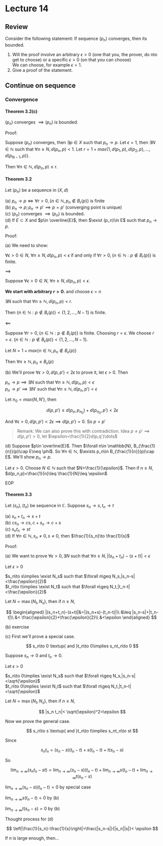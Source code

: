 # Lecture 14

## Review

Consider the following statement: If sequence $(p_n)$ converges, then its bounded.

1. Will the proof involve an arbitrary $\epsilon>0$ (one that you, the prover, do nto get to choose) or a specific $\epsilon>0$ (on that you can choose)  
    We can choose, for example $\epsilon=1$.
2. Give a proof of the statement.

## Continue on sequence

### Convergence

#### Theorem 3.2(c)

$(p_n)$ converges $\implies(p_n)$ is bounded.

Proof:

Suppose $(p_n)$ converges, then $\exists p\in X$ such that $p_n\to p$. Let $\epsilon=1$, then $\exists N\in \mathbb{N}$ such that $\forall n\geq N,d(p_n,p)<1$. Let $r=1+max\{1,d(p_1,p),d(p_2,p),\dots,d(p_{N-1},p)\}$.

Then $\forall n\in \mathbb{N}, d(p_n,p)\leq r$.

#### Theorem 3.2

Let $(p_n)$ be a sequence in $(X,d)$

(a) $p_n\to p\iff \forall r>0,\{n\in \mathbb{N},p_n\notin B_r(p)\}$ is finite  
(b) $p_n\to p; p_n\to p'\implies p=p'$ (converging point is unique)  
(c) $(p_n)$ converges $\implies(p_n)$ is bounded.  
(d) If $E\subset X$ and $p\in \overline{E}$, then $\exist (p_n)\in E$ such that $p_n\to p$.

Proof:

(a) We need to show:

$\forall \epsilon>0 \in N$, $\forall n\geq N,d(p_n,p)<\epsilon$ if and only if $\forall r>0, \{n\in \mathbb{N}:p\notin B_r(p)\}$ is finite.

$\implies$

Suppose $\forall \epsilon>0 \in N$, $\forall n\geq N,d(p_n,p)<\epsilon$.

**We start with arbitrary $r>0$.** and choose $\epsilon=n$

$\exists N$ such that $\forall n\geq \mathbb{N},d(p_n,p)<r$.

Then $\{n\in \mathbb{N}:p\notin B_r(p)\}<\{1,2,\dots,N-1\}$ is finite.

$\impliedby$

Suppose $\forall r>0, \{n\in \mathbb{N}:p\notin B_r(p)\}$ is finite. Choosing $r=\epsilon$. We choose $r=\epsilon$. $\{n\in \mathbb{N}:p\notin B_\epsilon(p)\}<\{1,2,\dots,N-1\}$.

Let $N=1+max\{n\in \mathbb{N},p_n\notin B_\epsilon(p)\}$

Then $\forall n\geq \mathbb{N},p_n\leq  B_\epsilon(p)$

(b) We'll prove $\forall \epsilon>0,d(p,p')<2\epsilon$ to prove it, let $\epsilon >0$. Then

$p_n\to p\implies \exists N$ such that $\forall n\geq \mathbb{N},d(p_n,p)<\epsilon$  
$p_n\to p'\implies \exists N'$ such that $\forall n\geq \mathbb{N},d(p_n,p')<\epsilon$

Let $n_0=max\{N,N'\}$, then

$$
d(p,p')\leq d(p_n,p_{n_0})+d(p_{n_0},p')<2\epsilon
$$

And $\forall \epsilon>0,d(p,p')<2\epsilon\implies d(p,p')=0$. So $p=p'$

> Remark: We can also prove this with contradiction. Idea $p\neq p'\implies d(p,p')>0$, let $\epsilon=\frac{1}{2}d(p,q')\dots$

(d) Suppose $p\in \overline{E}$. Then $\forall  n\in \mathbb{N}, B_{\frac{1}{n}}(p)\cap E\neq \phi$. So $\forall n\in \mathbb{N}$, $\exists p_n\in B_{\frac{1}{n}}(p)\cap E$. We'll show $p_n\to p$.

Let $\epsilon>0$. Choose $N\in \mathbb{N}$ such that $N>\frac{1}{\epsilon}$. Then if $n\geq N$, $d(p_n,p)<\frac{1}{n}\leq \frac{1}{N}\leq \epsilon$

EOP

#### Theorem 3.3

Let $(s_n), (t_n)$ be sequence in $\mathbb{C}$. Suppose $s_n\to s,t_n\to t$

(a) $s_n+t_n\to s+t$  
(b) $cs_n\to cs,c+s_n\to c+s$  
(c) $s_nt_n\to st$  
(d) If $\forall n\in \mathbb{N},s_n\neq 0,s\neq 0$, then $\frac{1}{s_n}\to \frac{1}{s}$

Proof:

(a) We want to prove $\forall \epsilon>0, \exists N$ such that $\forall n\geq N, |(s_n+t_n)-(s+t)|<\epsilon$

Let $\epsilon >0$

$s_n\to s\implies \exist N_s$ such that $\forall n\geq N_s,|s_n-s|<\frac{\epsilon}{2}$  
$t_n\to t\implies \exist N_t$ such that $\forall n\geq N_t,|t_n-t|<\frac{\epsilon}{2}$

Let $N=\max\{N_t,N_s\}$, then if $n\geq N$,

$$
\begin{aligned}
|(s_n+t_n)-(s+t)|&=|(s_n+s)-(t_n-t)|\\
&\leq |s_n-s|+|t_n-t|\\
&< \frac{\epsilon}{2}+\frac{\epsilon}{2}\\
&<\epsilon
\end{aligned}
$$

(b) exercise  

(c) First we'll prove a special case.

$$
s_n\to 0 \textup{ and }t_n\to 0\implies s_nt_n\to 0
$$

Suppose $s_n\to 0$ and $t_n\to 0$.

Let $\epsilon >0$

$s_n\to 0\implies \exist N_s$ such that $\forall n\geq N_s,|s_n-s|<\sqrt{\epsilon}$  
$t_n\to 0\implies \exist N_t$ such that $\forall n\geq N_t,|t_n-t|<\sqrt{\epsilon}$

Let $N=\max\{N_t,N_s\}$, then if $n\geq N$,

$$
|s_n t_n|< \sqrt{\epsilon}^2=\epsilon
$$

Now we prove the general case.

$$
s_n\to s \textup{ and }t_n\to t\implies s_nt_n\to st
$$

Since

$$
s_n t_n=(s_n-s)(t_n-t)+s(t_n-t)+t(s_n-s)
$$

So

$$
\lim_{n\to \infty}(s_nt_n-st)=\lim_{n\to \infty}(s_n-s)(t_n-t)+\lim_{n\to \infty}s(t_n-t)+\lim_{n\to \infty}t(s_n-s)
$$

$\lim_{n\to \infty}(s_n-s)(t_n-t)=0$ by special case

$\lim_{n\to \infty}s(t_n-t)=0$ by (b)

$\lim_{n\to \infty}t(s_n-s)=0$ by (b)

Thought process for (d)

$$
\left|\frac{1}{s_n}-\frac{1}{s}\right|=\frac{|s_n-s|}{|s_n||s|}< \epsilon
$$

If $n$ is large enough, then... 